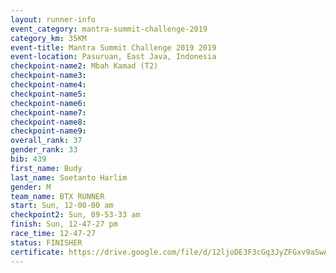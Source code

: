 ```yaml
---
layout: runner-info 
event_category: mantra-summit-challenge-2019 
category_km: 35KM 
event-title: Mantra Summit Challenge 2019 2019 
event-location: Pasuruan, East Java, Indonesia 
checkpoint-name2: Mbah Kamad (T2) 
checkpoint-name3: 
checkpoint-name4: 
checkpoint-name5: 
checkpoint-name6: 
checkpoint-name7: 
checkpoint-name8: 
checkpoint-name9: 
overall_rank: 37
gender_rank: 33
bib: 439
first_name: Budy
last_name: Soetanto Harlim
gender: M
team_name: BTX RUNNER
start: Sun, 12-00-00 am
checkpoint2: Sun, 09-53-33 am
finish: Sun, 12-47-27 pm
race_time: 12-47-27
status: FINISHER
certificate: https://drive.google.com/file/d/12ljoDE3F3cGq3JyZFGxv9aSwA_8tmfge/view?usp=sharing
---
```

